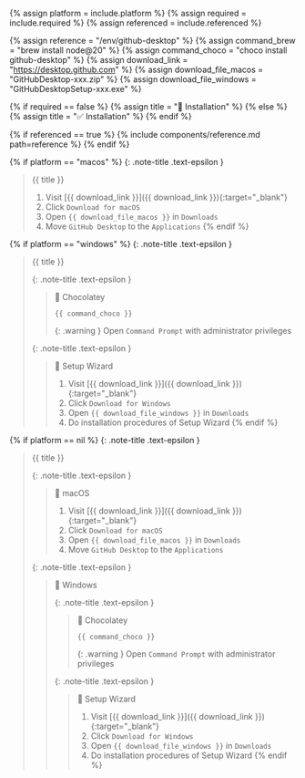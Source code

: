 <!-- LOCATION -->
<!-- _includes/components/github-desktop/ -->

<!-- INCLUDE -->
<!-- components/github-desktop/installation.md -->

<!-- VARIABLES -->
<!-- platform:      [macos, windows], default to ALL -->
<!-- required:      [true, false], default to true -->
<!-- referenced:    [true, false], default to false -->


<!-- READ VARIABLES -->
{% assign platform   = include.platform %}
{% assign required   = include.required %}
{% assign referenced = include.referenced %}


<!-- ASSIGN CONSTANTS -->
{% assign reference             = "/env/github-desktop" %}
{% assign command_brew          = "brew install node@20" %}
{% assign command_choco         = "choco install github-desktop" %}
{% assign download_link         = "https://desktop.github.com" %}
{% assign download_file_macos   = "GitHubDesktop-xxx.zip" %}
{% assign download_file_windows = "GitHubDesktopSetup-xxx.exe" %}

<!-- DECIDE TO DISPLAY THE NECESSITY OF THE INSTALLATION -->
{% if required == false %}
    {% assign title = "🔲 Installation" %}
{% else %}
    {% assign title = "✅ Installation" %}
{% endif %}


<!-- DECIDE TO DISPLAY THE LINK OF THIS COMPONENT -->
{% if referenced == true %}
{% include components/reference.md path=reference %}
{% endif %}


<!-- MAIN CONTENT -->

<!-- MACOS -->
{% if platform == "macos" %}
{: .note-title .text-epsilon }
> {{ title }}
>
> 1. Visit [{{ download_link }}]({{ download_link }}){:target="\_blank"}
> 2. Click `Download for macOS`
> 3. Open `{{ download_file_macos }}` in `Downloads`
> 4. Move `GitHub Desktop` to the `Applications`
{% endif %}

<!-- WINDOWS -->
{% if platform == "windows" %}
{: .note-title .text-epsilon }
> {{ title }}
>
> {: .note-title .text-epsilon }
>> 🔘 Chocolatey
>> 
>> ```shell
>> {{ command_choco }}
>> ```
>>
>> {: .warning }
>> Open `Command Prompt` with administrator privileges
>
> {: .note-title .text-epsilon }
>> 🔘 Setup Wizard
>> 
>> 1. Visit [{{ download_link }}]({{ download_link }}){:target="\_blank"}
>> 2. Click `Download for Windows`
>> 3. Open `{{ download_file_windows }}` in `Downloads`
>> 4. Do installation procedures of Setup Wizard
{% endif %}

<!-- PLATFORMS -->
{% if platform == nil %}
{: .note-title .text-epsilon }
> {{ title }}
>
> {: .note-title .text-epsilon }
>> 🔘 macOS
>> 
>> 1. Visit [{{ download_link }}]({{ download_link }}){:target="\_blank"}
>> 2. Click `Download for macOS`
>> 3. Open `{{ download_file_macos }}` in `Downloads`
>> 4. Move `GitHub Desktop` to the `Applications`
>
> {: .note-title .text-epsilon }
>> 🔘 Windows
>>
>> {: .note-title .text-epsilon }
>>> 🔘 Chocolatey
>>> 
>>> ```shell
>>> {{ command_choco }}
>>> ```
>>>
>>> {: .warning }
>>> Open `Command Prompt` with administrator privileges
>>
>> {: .note-title .text-epsilon }
>>> 🔘 Setup Wizard
>>> 
>>> 1. Visit [{{ download_link }}]({{ download_link }}){:target="\_blank"}
>>> 2. Click `Download for Windows`
>>> 3. Open `{{ download_file_windows }}` in `Downloads`
>>> 4. Do installation procedures of Setup Wizard
{% endif %}
